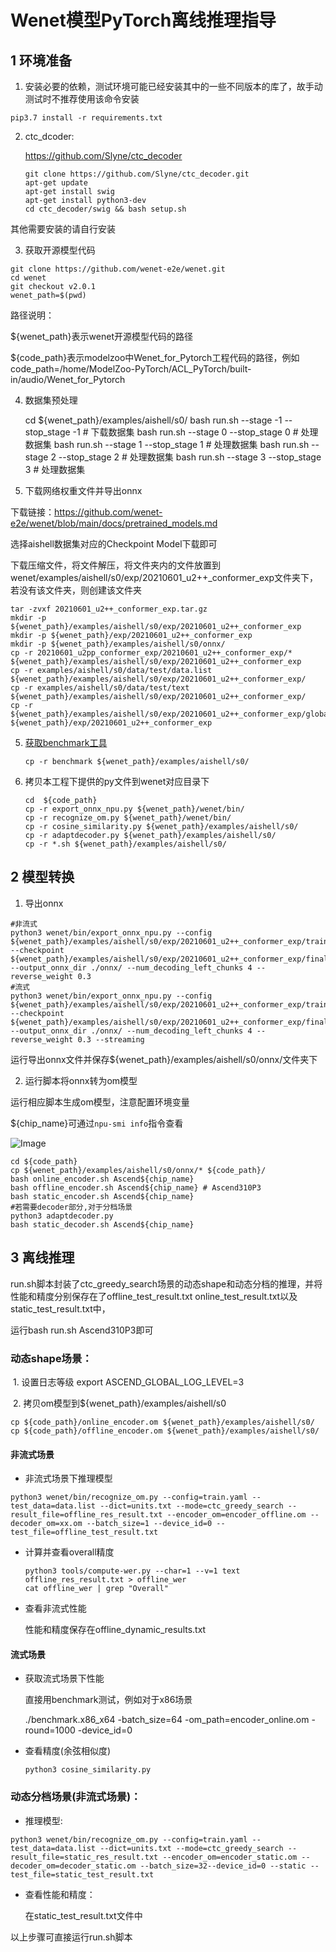 # Wenet模型PyTorch离线推理指导

## 1 环境准备 

1. 安装必要的依赖，测试环境可能已经安装其中的一些不同版本的库了，故手动测试时不推荐使用该命令安装  

```
pip3.7 install -r requirements.txt  
```

2. ctc_dcoder:

   https://github.com/Slyne/ctc_decoder
   
   ```
   git clone https://github.com/Slyne/ctc_decoder.git
   apt-get update
   apt-get install swig
   apt-get install python3-dev 
   cd ctc_decoder/swig && bash setup.sh
   ```

其他需要安装的请自行安装

3. 获取开源模型代码  

```
git clone https://github.com/wenet-e2e/wenet.git
cd wenet
git checkout v2.0.1
wenet_path=$(pwd)
```

路径说明：

${wenet_path}表示wenet开源模型代码的路径

${code_path}表示modelzoo中Wenet_for_Pytorch工程代码的路径，例如code_path=/home/ModelZoo-PyTorch/ACL_PyTorch/built-in/audio/Wenet_for_Pytorch

4. 数据集预处理

   cd ${wenet_path}/examples/aishell/s0/
   bash run.sh --stage -1 --stop_stage -1 # 下载数据集
   bash run.sh --stage 0 --stop_stage 0 # 处理数据集
   bash run.sh --stage 1 --stop_stage 1 # 处理数据集
   bash run.sh --stage 2 --stop_stage 2 # 处理数据集
   bash run.sh --stage 3 --stop_stage 3 # 处理数据集

5. 下载网络权重文件并导出onnx

下载链接：https://github.com/wenet-e2e/wenet/blob/main/docs/pretrained_models.md

选择aishell数据集对应的Checkpoint Model下载即可

下载压缩文件，将文件解压，将文件夹内的文件放置到wenet/examples/aishell/s0/exp/20210601_u2++_conformer_exp文件夹下，若没有该文件夹，则创建该文件夹

```
tar -zvxf 20210601_u2++_conformer_exp.tar.gz
mkdir -p ${wenet_path}/examples/aishell/s0/exp/20210601_u2++_conformer_exp
mkdir -p ${wenet_path}/exp/20210601_u2++_conformer_exp
mkdir -p ${wenet_path}/examples/aishell/s0/onnx/
cp -r 20210601_u2pp_conformer_exp/20210601_u2++_conformer_exp/* ${wenet_path}/examples/aishell/s0/exp/20210601_u2++_conformer_exp
cp -r examples/aishell/s0/data/test/data.list ${wenet_path}/examples/aishell/s0/exp/20210601_u2++_conformer_exp/
cp -r examples/aishell/s0/data/test/text ${wenet_path}/examples/aishell/s0/exp/20210601_u2++_conformer_exp/
cp -r ${wenet_path}/examples/aishell/s0/exp/20210601_u2++_conformer_exp/global_cmvn ${wenet_path}/exp/20210601_u2++_conformer_exp
```

5. [获取benchmark工具](https://gitee.com/ascend/cann-benchmark/tree/master/infer)

   ```
   cp -r benchmark ${wenet_path}/examples/aishell/s0/ 
   ```
   
6. 拷贝本工程下提供的py文件到wenet对应目录下

   ```
   cd  ${code_path}
   cp -r export_onnx_npu.py ${wenet_path}/wenet/bin/
   cp -r recognize_om.py ${wenet_path}/wenet/bin/
   cp -r cosine_similarity.py ${wenet_path}/examples/aishell/s0/ 
   cp -r adaptdecoder.py ${wenet_path}/examples/aishell/s0/
   cp -r *.sh ${wenet_path}/examples/aishell/s0/ 
   ```

   


## 2 模型转换

1. 导出onnx

```
#非流式
python3 wenet/bin/export_onnx_npu.py --config ${wenet_path}/examples/aishell/s0/exp/20210601_u2++_conformer_exp/train.yaml --checkpoint ${wenet_path}/examples/aishell/s0/exp/20210601_u2++_conformer_exp/final.pt --output_onnx_dir ./onnx/ --num_decoding_left_chunks 4 --reverse_weight 0.3 
#流式
python3 wenet/bin/export_onnx_npu.py --config ${wenet_path}/examples/aishell/s0/exp/20210601_u2++_conformer_exp/train.yaml --checkpoint ${wenet_path}/examples/aishell/s0/exp/20210601_u2++_conformer_exp/final.pt --output_onnx_dir ./onnx/ --num_decoding_left_chunks 4 --reverse_weight 0.3 --streaming
```

运行导出onnx文件并保存${wenet_path}/examples/aishell/s0/onnx/文件夹下

2.  运行脚本将onnx转为om模型

   运行相应脚本生成om模型，注意配置环境变量

   ${chip_name}可通过`npu-smi info`指令查看

   ![Image](https://gitee.com/ascend/ModelZoo-PyTorch/raw/master/ACL_PyTorch/images/310P3.png)

```
cd ${code_path}
cp ${wenet_path}/examples/aishell/s0/onnx/* ${code_path}/
bash online_encoder.sh Ascend${chip_name} 
bash offline_encoder.sh Ascend${chip_name} # Ascend310P3
bash static_encoder.sh Ascend${chip_name}
#若需要decoder部分,对于分档场景
python3 adaptdecoder.py
bash static_decoder.sh Ascend${chip_name}
```

## 3 离线推理 

run.sh脚本封装了ctc_greedy_search场景的动态shape和动态分档的推理，并将性能和精度分别保存在了offline_test_result.txt online_test_result.txt以及static_test_result.txt中，

运行bash run.sh Ascend310P3即可

### 	动态shape场景：

​        1. 设置日志等级 export ASCEND_GLOBAL_LOG_LEVEL=3

​        2. 拷贝om模型到${wenet_path}/examples/aishell/s0

```
cp ${code_path}/online_encoder.om ${wenet_path}/examples/aishell/s0/
cp ${code_path}/offline_encoder.om ${wenet_path}/examples/aishell/s0/
```

#### 非流式场景

- 非流式场景下推理模型


```
python3 wenet/bin/recognize_om.py --config=train.yaml --test_data=data.list --dict=units.txt --mode=ctc_greedy_search --result_file=offline_res_result.txt --encoder_om=encoder_offline.om --decoder_om=xx.om --batch_size=1 --device_id=0 --test_file=offline_test_result.txt
```

- 计算并查看overall精度

  ```
  python3 tools/compute-wer.py --char=1 --v=1 text offline_res_result.txt > offline_wer
  cat offline_wer | grep "Overall"
  ```

- 查看非流式性能

  性能和精度保存在offline_dynamic_results.txt


#### 流式场景

- 获取流式场景下性能

  直接用benchmark测试，例如对于x86场景

  ./benchmark.x86_x64 -batch_size=64 -om_path=encoder_online.om -round=1000 -device_id=0

- 查看精度(余弦相似度)

  ```
  python3 cosine_similarity.py
  ```

### 动态分档场景(非流式场景)：

- 推理模型:


```
python3 wenet/bin/recognize_om.py --config=train.yaml --test_data=data.list --dict=units.txt --mode=ctc_greedy_search --result_file=static_res_result.txt --encoder_om=encoder_static.om --decoder_om=decoder_static.om --batch_size=32--device_id=0 --static --test_file=static_test_result.txt
```

- 查看性能和精度：

  在static_test_result.txt文件中

以上步骤可直接运行run.sh脚本




